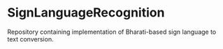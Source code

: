 # SignLanguageRecognition
Repository containing implementation of Bharati-based sign language to text conversion.

